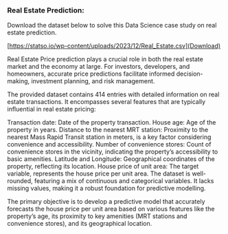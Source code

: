 ### Real Estate Prediction: 

Download the dataset below to solve this Data Science case study on real estate prediction. <br>

[https://statso.io/wp-content/uploads/2023/12/Real_Estate.csv](Download)

Real Estate Price prediction plays a crucial role in both the real estate market and the economy at large. For investors, developers, and homeowners, accurate price predictions facilitate informed decision-making, investment planning, and risk management.

The provided dataset contains 414 entries with detailed information on real estate transactions. It encompasses several features that are typically influential in real estate pricing:

Transaction date: Date of the property transaction.
House age: Age of the property in years.
Distance to the nearest MRT station: Proximity to the nearest Mass Rapid Transit station in meters, is a key factor considering convenience and accessibility.
Number of convenience stores: Count of convenience stores in the vicinity, indicating the property’s accessibility to basic amenities.
Latitude and Longitude: Geographical coordinates of the property, reflecting its location.
House price of unit area: The target variable, represents the house price per unit area.
The dataset is well-rounded, featuring a mix of continuous and categorical variables. It lacks missing values, making it a robust foundation for predictive modelling.

The primary objective is to develop a predictive model that accurately forecasts the house price per unit area based on various features like the property’s age, its proximity to key amenities (MRT stations and convenience stores), and its geographical location.

